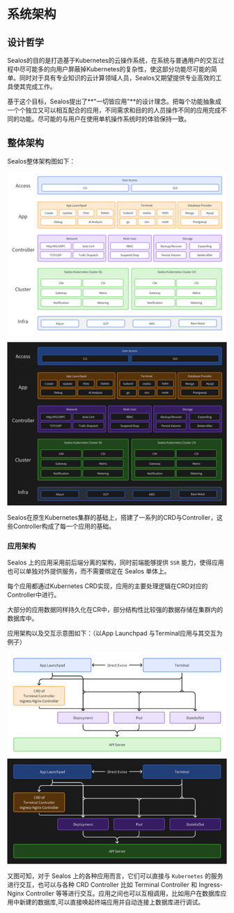 # 系统架构

## 设计哲学

Sealos的目的是打造基于Kubernetes的云操作系统，在系统与普通用户的交互过程中尽可能多的向用户屏蔽掉Kubernetes的复杂性，使这部分功能尽可能的简单。同时对于具有专业知识的云计算领域人员，Sealos又期望提供专业高效的工具使其完成工作。

基于这个目标，Sealos提出了**"一切皆应用"**的设计理念。把每个功能抽象成一个个独立又可以相互配合的应用，不同需求和目的的人员操作不同的应用完成不同的功能。尽可能的与用户在使用单机操作系统时的体验保持一致。

## 整体架构

Sealos整体架构图如下：

![Architecture](./images/architecture_light.png#gh-light-mode-only)

![Architecture](./images/architecture_dark.png#gh-dark-mode-only)

Sealos在原生Kubernetes集群的基础上，搭建了一系列的CRD与Controller，这些Controller构成了每一个应用的基础。

### 应用架构

Sealos 上的应用采用前后端分离的架构，同时前端能够提供 `SSR` 能力，使得应用也可以单独对外提供服务，而不需要绑定在 Sealos 单体上。

每个应用都通过Kubernetes CRD实现，应用的主要处理逻辑在CRD对应的Controller中进行。

大部分的应用数据同样持久化在CR中，部分结构性比较强的数据存储在集群内的数据库中。

应用架构以及交互示意图如下：（以App Launchpad 与Terminal应用与其交互为例子）

![Application](./images/application_light.png#gh-light-mode-only)![Application](./images/application_dark.png#gh-dark-mode-only)

又图可知，对于 Sealos 上的各种应用而言，它们可以直接与 `Kubernetes` 的服务进行交互，也可以与各种 CRD Controller 比如 Terminal Controller 和 Ingress-Nginx Controller 等等进行交互。应用之间也可以互相调用，比如用户在数据库应用中新建的数据库,可以直接唤起终端应用并自动连接上数据库进行调试。

